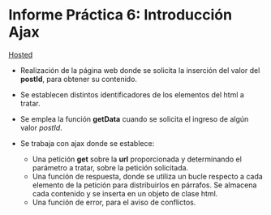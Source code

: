 # Informe Práctica 6: Introducción Ajax
[Hosted](https://Ajax--pmolmar.repl.co)

- Realización de la página web donde se solicita la inserción del valor del **postId**, para obtener su contenido.

- Se establecen distintos identificadores de los elementos del html a tratar.

- Se emplea la función **getData** cuando se solicita el ingreso de algún valor *postId*.

- Se trabaja con ajax donde se establece:
	- Una petición **get** sobre la **url** proporcionada y determinando el parámetro a tratar, sobre la petición solicitada.
	- Una función de respuesta, donde se utiliza un bucle respecto a cada elemento de la petición para distribuirlos en párrafos. Se almacena cada contenido y se inserta en un objeto de clase html.
	- Una función de error, para el aviso de conflictos.


